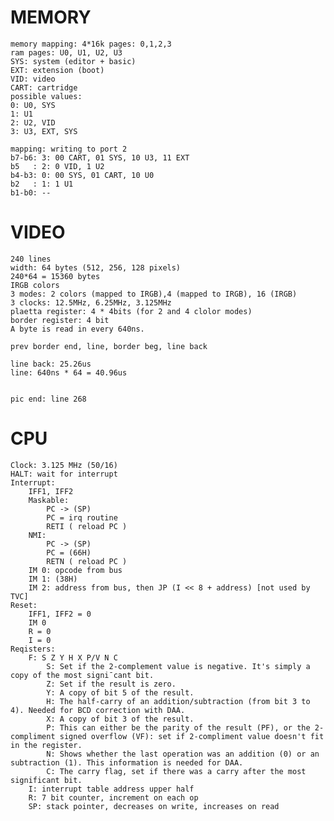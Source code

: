 # MEMORY
    memory mapping: 4*16k pages: 0,1,2,3
    ram pages: U0, U1, U2, U3
    SYS: system (editor + basic)
    EXT: extension (boot)
    VID: video
    CART: cartridge
    possible values:
    0: U0, SYS
    1: U1
    2: U2, VID
    3: U3, EXT, SYS
    
    mapping: writing to port 2
    b7-b6: 3: 00 CART, 01 SYS, 10 U3, 11 EXT
    b5   : 2: 0 VID, 1 U2
    b4-b3: 0: 00 SYS, 01 CART, 10 U0
    b2   : 1: 1 U1
    b1-b0: --

# VIDEO
    240 lines
    width: 64 bytes (512, 256, 128 pixels)
    240*64 = 15360 bytes
    IRGB colors
    3 modes: 2 colors (mapped to IRGB),4 (mapped to IRGB), 16 (IRGB)
    3 clocks: 12.5MHz, 6.25MHz, 3.125MHz
    plaetta register: 4 * 4bits (for 2 and 4 clolor modes)
    border register: 4 bit
    A byte is read in every 640ns.
    
    prev border end, line, border beg, line back
    
    line back: 25.26us
    line: 640ns * 64 = 40.96us
    
    
    pic end: line 268
    
    

# CPU
    Clock: 3.125 MHz (50/16)
    HALT: wait for interrupt
    Interrupt:
        IFF1, IFF2
        Maskable:
            PC -> (SP)
            PC = irq routine
            RETI ( reload PC )
        NMI:
            PC -> (SP)
            PC = (66H)
            RETN ( reload PC )
        IM 0: opcode from bus
        IM 1: (38H)
        IM 2: address from bus, then JP (I << 8 + address) [not used by TVC]
    Reset:
        IFF1, IFF2 = 0
        IM 0
        R = 0
        I = 0
    Reqisters:
        F: S Z Y H X P/V N C
            S: Set if the 2-complement value is negative. It's simply a copy of the most signi¯cant bit.
            Z: Set if the result is zero.
            Y: A copy of bit 5 of the result.
            H: The half-carry of an addition/subtraction (from bit 3 to 4). Needed for BCD correction with DAA.
            X: A copy of bit 3 of the result.
            P: This can either be the parity of the result (PF), or the 2-compliment signed overflow (VF): set if 2-compliment value doesn't fit in the register.
            N: Shows whether the last operation was an addition (0) or an subtraction (1). This information is needed for DAA.
            C: The carry flag, set if there was a carry after the most significant bit.
        I: interrupt table address upper half
        R: 7 bit counter, increment on each op
        SP: stack pointer, decreases on write, increases on read
        
    
    
